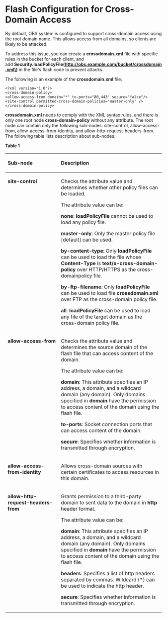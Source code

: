 # Flash Configuration for Cross-Domain Access<a name="EN-US_TOPIC_0125560477"></a>

By default, OBS system is configured to support cross-domain access using the root domain name. This allows access from all domains, so clients are likely to be attacked.

To address this issue, you can create a  **crossdomain.xml** file with specific rules in the bucket for each client, and add **Security.loadPolicyFile\(http://obs.example.com/bucket/crossdomain.xml\)**  in the file's flash code to prevent attacks.

The following is an example of the  **crossdomain.xml**  file:

```
<?xml version="1.0"?>
<cross-domain-policy>
<allow-access-from domain="*" to-ports="80,443" secure="false"/>
<site-control permitted-cross-domain-policies="master-only" />
</cross-domain-policy>
```

**crossdomain.xml**  needs to comply with the XML syntax rules, and there is only one root node  **cross-domain-policy**  without any attribute. The root node can contain only the following sub-nodes: site-control, allow-access-from, allow-access-from-identity, and allow-http-request-headers-from. The following table lists description about sub-nodes.

**Table  1** 

<a name="table127711534194913"></a>
<table><thead align="left"><tr id="row1577243484911"><th class="cellrowborder" valign="top" width="34%" id="mcps1.2.3.1.1"><p id="p97722341492"><a name="p97722341492"></a><a name="p97722341492"></a><strong id="b1334055017505"><a name="b1334055017505"></a><a name="b1334055017505"></a>Sub-node</strong></p>
</th>
<th class="cellrowborder" valign="top" width="66%" id="mcps1.2.3.1.2"><p id="p11772634124917"><a name="p11772634124917"></a><a name="p11772634124917"></a><strong id="b8344205014508"><a name="b8344205014508"></a><a name="b8344205014508"></a>Description</strong></p>
</th>
</tr>
</thead>
<tbody><tr id="row27728341498"><td class="cellrowborder" valign="top" width="34%" headers="mcps1.2.3.1.1 "><p id="p1277243444913"><a name="p1277243444913"></a><a name="p1277243444913"></a><strong id="b4969559506"><a name="b4969559506"></a><a name="b4969559506"></a>site-control</strong></p>
</td>
<td class="cellrowborder" valign="top" width="66%" headers="mcps1.2.3.1.2 "><p id="p15772133414917"><a name="p15772133414917"></a><a name="p15772133414917"></a>Checks the attribute value and determines whether other policy files can be loaded.</p>
<p id="p1590723195114"><a name="p1590723195114"></a><a name="p1590723195114"></a>The attribute value can be:</p>
<p id="p228417523515"><a name="p228417523515"></a><a name="p228417523515"></a><strong id="b1436115123528"><a name="b1436115123528"></a><a name="b1436115123528"></a>none</strong>: <strong id="b61800216576"><a name="b61800216576"></a><a name="b61800216576"></a>loadPolicyFile</strong> cannot be used to load any policy file.</p>
<p id="p3559191718520"><a name="p3559191718520"></a><a name="p3559191718520"></a><strong id="b37377048161524"><a name="b37377048161524"></a><a name="b37377048161524"></a>master-only</strong>: Only the master policy file [default] can be used.</p>
<p id="p7130141215215"><a name="p7130141215215"></a><a name="p7130141215215"></a><strong id="b1313015121124"><a name="b1313015121124"></a><a name="b1313015121124"></a>by-content-type</strong>: Only <strong id="b73646391122"><a name="b73646391122"></a><a name="b73646391122"></a>loadPolicyFile</strong> can be used to load the file whose <strong id="b1102133912818"><a name="b1102133912818"></a><a name="b1102133912818"></a>Content-Type</strong> is <strong id="b1493914534810"><a name="b1493914534810"></a><a name="b1493914534810"></a>text/x-cross-domain-policy</strong> over HTTP/HTTPS as the cross-domainpolicy file.</p>
<p id="p129071016185519"><a name="p129071016185519"></a><a name="p129071016185519"></a><strong id="b1587731216912"><a name="b1587731216912"></a><a name="b1587731216912"></a>by-ftp-filename</strong>: Only <strong id="b16665123615111"><a name="b16665123615111"></a><a name="b16665123615111"></a>loadPolicyFile</strong> can be used to load file <strong id="b5866144515115"><a name="b5866144515115"></a><a name="b5866144515115"></a>crossdomain.xml</strong> over FTP as the cross-domain policy file.</p>
<p id="p58274322566"><a name="p58274322566"></a><a name="p58274322566"></a><strong id="b783410501392"><a name="b783410501392"></a><a name="b783410501392"></a>all</strong>: <strong id="b148722045131211"><a name="b148722045131211"></a><a name="b148722045131211"></a>loadPolicyFile</strong> can be used to load any file of the target domain as the cross-domain policy file.</p>
</td>
</tr>
<tr id="row1777273416493"><td class="cellrowborder" valign="top" width="34%" headers="mcps1.2.3.1.1 "><p id="p1677263404913"><a name="p1677263404913"></a><a name="p1677263404913"></a><strong id="b119755515506"><a name="b119755515506"></a><a name="b119755515506"></a>allow-access-from</strong></p>
</td>
<td class="cellrowborder" valign="top" width="66%" headers="mcps1.2.3.1.2 "><p id="p31020503161450"><a name="p31020503161450"></a><a name="p31020503161450"></a>Checks the attribute value and determines the source domain of the flash file that can access content of the domain.</p>
<p id="p10749076161450"><a name="p10749076161450"></a><a name="p10749076161450"></a>The attribute value can be:</p>
<p id="p29632828161450"><a name="p29632828161450"></a><a name="p29632828161450"></a><strong id="b17372877161625"><a name="b17372877161625"></a><a name="b17372877161625"></a>domain</strong>: This attribute specifies an IP address, a domain, and a wildcard domain (any domain). Only domains specified in <strong id="b7115914135719"><a name="b7115914135719"></a><a name="b7115914135719"></a>domain</strong> have the permission to access content of the domain using the flash file.</p>
<p id="p65368862161450"><a name="p65368862161450"></a><a name="p65368862161450"></a><strong id="b27480397161628"><a name="b27480397161628"></a><a name="b27480397161628"></a>to-ports</strong>: Socket connection ports that can access content of the domain.</p>
<p id="p51448853161450"><a name="p51448853161450"></a><a name="p51448853161450"></a><strong id="b36865975161631"><a name="b36865975161631"></a><a name="b36865975161631"></a>secure</strong>: Specifies whether information is transmitted through encryption.</p>
</td>
</tr>
<tr id="row14772434204918"><td class="cellrowborder" valign="top" width="34%" headers="mcps1.2.3.1.1 "><p id="p3772193412499"><a name="p3772193412499"></a><a name="p3772193412499"></a><strong id="b9991455195010"><a name="b9991455195010"></a><a name="b9991455195010"></a>allow-access-from-identity</strong></p>
</td>
<td class="cellrowborder" valign="top" width="66%" headers="mcps1.2.3.1.2 "><p id="p66168651161450"><a name="p66168651161450"></a><a name="p66168651161450"></a>Allows cross-domain sources with certain certificates to access resources in this domain.</p>
</td>
</tr>
<tr id="row9772133416497"><td class="cellrowborder" valign="top" width="34%" headers="mcps1.2.3.1.1 "><p id="p1772734204920"><a name="p1772734204920"></a><a name="p1772734204920"></a><strong id="b12100165517506"><a name="b12100165517506"></a><a name="b12100165517506"></a>allow-http-request-headers-from</strong></p>
</td>
<td class="cellrowborder" valign="top" width="66%" headers="mcps1.2.3.1.2 "><p id="p25106258161450"><a name="p25106258161450"></a><a name="p25106258161450"></a>Grants permission to a third-party domain to sent data to the domain in <strong id="b18527132614248"><a name="b18527132614248"></a><a name="b18527132614248"></a>http</strong> header format.</p>
<p id="p24629731161450"><a name="p24629731161450"></a><a name="p24629731161450"></a>The attribute value can be:</p>
<p id="p20340992161450"><a name="p20340992161450"></a><a name="p20340992161450"></a><strong id="b12927463161636"><a name="b12927463161636"></a><a name="b12927463161636"></a>domain</strong>: This attribute specifies an IP address, a domain, and a wildcard domain (any domain). Only domains specified in <strong id="b12243122011575"><a name="b12243122011575"></a><a name="b12243122011575"></a>domain</strong> have the permission to access content of the domain using the flash file.</p>
<p id="p14678175610277"><a name="p14678175610277"></a><a name="p14678175610277"></a><strong id="b106787563271"><a name="b106787563271"></a><a name="b106787563271"></a>headers</strong>: Specifies a list of http headers separated by commas. Wildcard (*) can be used to indicate the http header.</p>
<p id="p48851200161450"><a name="p48851200161450"></a><a name="p48851200161450"></a><strong id="b721211317288"><a name="b721211317288"></a><a name="b721211317288"></a>secure</strong>: Specifies whether information is transmitted through encryption.</p>
</td>
</tr>
</tbody>
</table>

